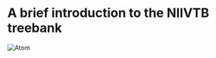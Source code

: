 # A brief introduction to the NIIVTB treebank

![Atom](https://atom.io/assets/packages-d16d6cc46fd0cf01842409577e782b74.gif)
